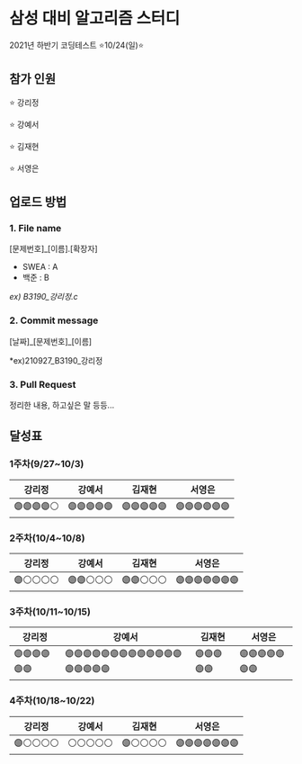 # 삼성 대비 알고리즘 스터디
2021년 하반기 코딩테스트 ⭐10/24(일)⭐

## 참가 인원
⭐ 강리정

⭐ 강예서

⭐ 김재현

⭐ 서영은

## 업로드 방법
### 1. File name
[문제번호]_[이름].[확장자]
- SWEA : A
- 백준 : B

*ex) B3190_강리정.c*

### 2. Commit message
[날짜]\_[문제번호]_[이름]

*ex)210927_B3190_강리정

### 3. Pull Request
정리한 내용, 하고싶은 말 등등...

## 달성표
### 1주차(9/27~10/3)
|    강리정   |    강예서   |    김재현   |     서영은    |
|------------|-------------|------------|---------------|
|🟣🟣🟣🟣⚪️|🟣🟣🟣🟣🟣|🟣🟣🟣🟣🟣|🟣🟣🟣🟣🟣🟣|

### 2주차(10/4~10/8)
|    강리정   |    강예서   |    김재현   |     서영은    |
|------------|-------------|------------|---------------|
|🟣⚪️⚪️⚪️⚪️|🟣🟣⚪️⚪️⚪️|🟣🟣⚪️⚪️⚪️|🟣🟣🟣🟣🟣🟣🟣|

### 3주차(10/11~10/15)
|    강리정   |    강예서   |    김재현   |     서영은    |
|------------|-------------|------------|---------------|
|🟣🟣🟣🟣🟣🟣|🟣🟣🟣🟣🟣🟣🟣🟣🟣🟣🟣🟣🟣🟣🟣🟣🟣🟣|🟣🟣🟣🟣🟣|🟣🟣🟣🟣🟣🟣🟣|

### 4주차(10/18~10/22)
|    강리정   |    강예서   |    김재현   |     서영은    |
|------------|-------------|------------|---------------|
|🟣⚪️⚪️⚪️⚪️|⚪️⚪️⚪️⚪️⚪️|🟣⚪️⚪️⚪️⚪️|🟣🟣🟣🟣🟣🟣🟣️|
